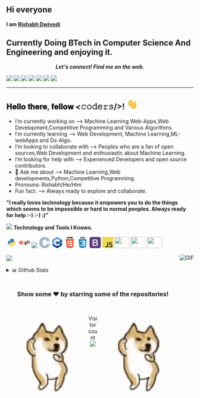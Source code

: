 ## Hi everyone</h2>**I am [Rishabh Dwivedi](https://rishabh062.github.io/new_portfolio/)**

## Currently Doing BTech in Computer Science And Engineering and enjoying it.

<p align="center">
  <b><i>Let's connect! Find me on the web.</i></b>
      
[<img height="30" src="https://img.shields.io/badge/twitter-%231DA1F2.svg?&style=for-the-badge&logo=twitter&logoColor=white" />][twitter]
[<img height="30" src = "https://img.shields.io/badge/Youtube-%23E4405F.svg?&style=for-the-badge&logo=Youtube&logoColor=white">][Youtube] 
[<img height="30" src="https://img.shields.io/badge/linkedin-blue.svg?&style=for-the-badge&logo=linkedin&logoColor=white" />][LinkedIn]
[<img height="30" src="https://img.shields.io/badge/dev-000000.svg?&style=for-the-badge&logo=Dev&logoColor=white" />][Dev]
[<img height="30" src="https://img.shields.io/badge/Instagram-%23F4405F.svg?&style=for-the-badge&logo=Instagram&logoColor=white" />][Instagram]
[<img height="30" src = "https://img.shields.io/badge/Facebook-036be4.svg?&style=for-the-badge&logo=facebook&logoColor=white">][Facebook]
[<img height="30" src = "https://img.shields.io/badge/gmail-c14438?&style=for-the-badge&logo=gmail&logoColor=white">][gmail] 
<br />
<hr />

<h2> 𝐇𝐞𝐥𝐥𝐨 𝐭𝐡𝐞𝐫𝐞, 𝐟𝐞𝐥𝐥𝐨𝐰 <𝚌𝚘𝚍𝚎𝚛𝚜/>! <img src="https://raw.githubusercontent.com/ABSphreak/ABSphreak/master/gifs/Hi.gif" width="30px"></h2>


-  I’m currently working on --> Machine Learning Web-Apps,Web Development,Competitive Programming and Various Algorithms.
-  I’m currently learning --> Web Development, Machine Learning,ML-webApps and Ds-Algo.
-  I’m looking to collaborate with --> Peoples who are a fan of open sources,Web Development and enthusiastic about Machine Learning.
-  I’m looking for help with --> Experienced Developers and open source contributors.
- 💬 Ask me about --> Machine Learning,Web developments,Python,Competitive Programming.
-  Pronouns: Rishabh/He/Him
-  Fun fact: --> Always ready to explore and collaborate.

**"I really loves technology because it empowers you to do the things which seems to be impossible or hard to normal peoples.
Always ready for help :-) :-) :)"**

 <img src="https://raw.githubusercontent.com/heytanay/heytanay/master/bolt.gif" width="30px"> **Technology and Tools I Knows.**
<br><br>
<code><img height="30" src="https://raw.githubusercontent.com/github/explore/80688e429a7d4ef2fca1e82350fe8e3517d3494d/topics/python/python.png"></code>
<code><img height="30" src="https://raw.githubusercontent.com/github/explore/80688e429a7d4ef2fca1e82350fe8e3517d3494d/topics/git/git.png"></code>
<code><img height="30" src="https://cdn-blog.adafruit.com/uploads/2012/12/github-logo-transparent.jpg"></code>
<code><img height="30" src="https://raw.githubusercontent.com/devicons/devicon/master/icons/c/c-original.svg"></code>
<code><img height="30" src="https://raw.githubusercontent.com/devicons/devicon/master/icons/cplusplus/cplusplus-original.svg"></code>
<code><img height="30" src="https://raw.githubusercontent.com/github/explore/80688e429a7d4ef2fca1e82350fe8e3517d3494d/topics/html/html.png"></code>
<code><img height="30" src="https://raw.githubusercontent.com/github/explore/80688e429a7d4ef2fca1e82350fe8e3517d3494d/topics/css/css.png"></code>
<code><img height="30" src="https://raw.githubusercontent.com/github/explore/80688e429a7d4ef2fca1e82350fe8e3517d3494d/topics/bootstrap/bootstrap.png"></code>
<code><img height="30" src="https://raw.githubusercontent.com/github/explore/80688e429a7d4ef2fca1e82350fe8e3517d3494d/topics/javascript/javascript.png"></code>
<code><img height="30" width="40" src="https://mms.businesswire.com/media/20200616005364/en/798639/23/Streamlit_Logo_%281%29.jpg"></code>
<code><img height="30" width="40" src="https://logodownload.org/wp-content/uploads/2016/10/php-logo-2.png"></code>
<code><img height="30" width="40" src="http://blog.idrsolutions.com/wp-content/uploads/2014/06/java_logo.jpg"></code>

<p align="left">
   <img align="center" src="https://github-readme-stats.vercel.app/api/top-langs/?username=rishabh062&theme=radical&line_height=10&hide_langs_below=1&layout=compact" />
   <img align="right" alt="GIF" height="300px" src="https://media.giphy.com/media/xT9IgzoKnwFNmISR8I/giphy.gif" /> 
</p>

 <details>
<summary>📊 Github Stats</summary>

<p align="center">
  <br>
 <img align="center"  src="https://github-readme-streak-stats.herokuapp.com/?user=rishabh062&theme=blue-green" />
  <br>
<img align="center" src="https://github-readme-stats.vercel.app/api?username=rishabh062&show_icons=true&theme=blue-green&line_height=21"/>
    <br>
<img align="center" src="https://github-profile-trophy.vercel.app/?username=rishabh062&theme=dracula" alt="Rishabh's github trophy"/>


</details>

<br>
<h3 align="center">
 Show some ❤️ by starring some of the repositories!
</h3>
<br>
<img align="left" alt="Dog" width="" src="tenor.gif" />
<img align="right" alt="Dog" width="" src="tenor.gif" />
<p align="center"> 
  Visitor count<br>
  <img src="https://profile-counter.glitch.me/rishabh062/count.svg" />
</p>



[twitter]: https://twitter.com/Rishabh07147212
[youtube]: https://www.youtube.com/results?search_query=talkwithrd
[Hashnode]: https://ayushirawat.com
[linkedin]: https://www.linkedin.com/in/rishabh-dwivedi-28737b1a0
[Facebook]: https://www.facebook.com/rishabh.dwivedi.5832343/
[Dev]: https://dev.to/rishabh062
[Instagram]: https://www.instagram.com/rishabhdwivedi062/
[Gmail]: https://www.gmail.com/
